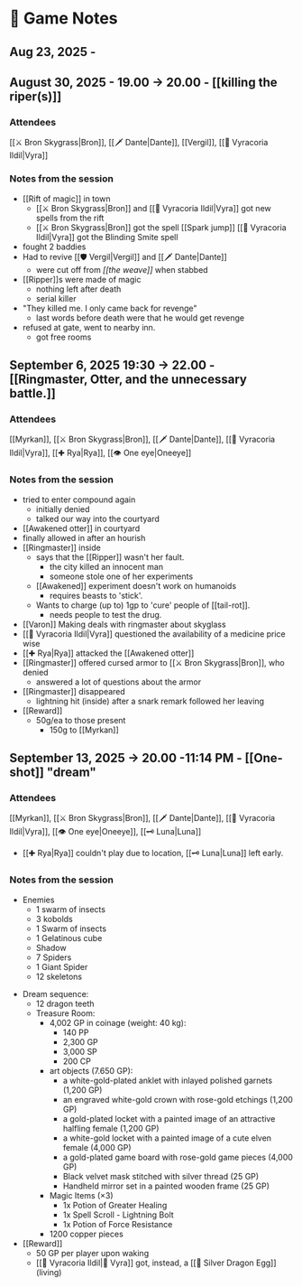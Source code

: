 ---
---
# 📒 Game Notes
## Aug 23, 2025 - 
## August 30, 2025 - 19.00 -> 20.00 - [[killing the riper(s)]]
### Attendees

[[⚔️ Bron Skygrass|Bron]], [[🗡️ Dante|Dante]], [[Vergil]], [[🍃 Vyracoria Ildil|Vyra]]

### Notes from the session

* [[Rift of magic]] in town
	* [[⚔️ Bron Skygrass|Bron]] and [[🍃 Vyracoria Ildil|Vyra]] got new spells from the rift
	* [[⚔️ Bron Skygrass|Bron]] got the spell [[Spark jump]] [[🍃 Vyracoria Ildil|Vyra]] got the Blinding Smite spell
* fought 2 baddies
* Had to revive [[🛡️ Vergil|Vergil]] and [[🗡️ Dante|Dante]]
	* were cut off from _[[the weave]]_ when stabbed
* [[Ripper]]s were made of magic
	* nothing left after death
	* serial killer
* "They killed me. I only came back for revenge"
	* last words before death were that he would get revenge
* refused at gate, went to nearby inn.
	* got free rooms
		
## September 6, 2025 19:30 -> 22.00 - [[Ringmaster, Otter, and the unnecessary battle.]]
### Attendees

[[Myrkan]], [[⚔️ Bron Skygrass|Bron]], [[🗡️ Dante|Dante]], [[🍃 Vyracoria Ildil|Vyra]], [[✚ Rya|Rya]], [[👁️ One eye|Oneeye]]

### Notes from the session

* tried to enter compound again
	* initially denied
	* talked our way into the courtyard
* [[Awakened otter]] in courtyard
* finally allowed in after an hourish
* [[Ringmaster]] inside
	* says that the [[Ripper]] wasn't her fault.
		* the city killed an innocent man
		* someone stole one of her experiments
	* [[Awakened]] experiment doesn't work on humanoids
		* requires beasts to 'stick'.
	* Wants to charge (up to) 1gp to 'cure' people of [[tail-rot]].
		* needs people to test the drug.
* [[Varon]] Making deals with ringmaster about skyglass
* [[🍃 Vyracoria Ildil|Vyra]] questioned the availability of a medicine price wise
* [[✚ Rya|Rya]] attacked the [[Awakened otter]]
* [[Ringmaster]] offered cursed armor to [[⚔️ Bron Skygrass|Bron]], who denied
	* answered a lot of questions about the armor
* [[Ringmaster]] disappeared
	* lightning hit (inside) after a snark remark followed her leaving
* [[Reward]]
	* 50g/ea to those present
		* 150g to [[Myrkan]]
## September 13, 2025 -> 20.00 -11:14 PM - [[One-shot]] "dream"
### Attendees

[[Myrkan]], [[⚔️ Bron Skygrass|Bron]], [[🗡️ Dante|Dante]], [[🍃 Vyracoria Ildil|Vyra]], [[👁️ One eye|Oneeye]],  [[🗝️ Luna|Luna]] 
+ [[✚ Rya|Rya]] couldn't play due to location, [[🗝️ Luna|Luna]] left early.

### Notes from the session
+ Enemies
	+ 1 swarm of insects
	+ 3 kobolds 
	+ 1 Swarm of insects 
	+ 1 Gelatinous cube 
	+ Shadow 
	+ 7 Spiders
	+ 1 Giant Spider
	+ 12 skeletons
* Dream sequence:
	* 12 dragon teeth
	* Treasure Room:
		* 4,002 GP in coinage (weight: 40 kg):
			* 140 PP
			* 2,300 GP
			* 3,000 SP
			* 200 CP
		* art objects (7.650 GP):
			* a white-gold-plated anklet with inlayed polished garnets (1,200 GP)
			* an engraved white-gold crown with rose-gold etchings (1,200 GP)
			* a gold-plated locket with a painted image of an attractive halfling female (1,200 GP)
			* a white-gold locket with a painted image of a cute elven female (4,000 GP)
			* a gold-plated game board with rose-gold game pieces (4,000 GP)
			* Black velvet mask stitched with silver thread (25 GP)
			* Handheld mirror set in a painted wooden frame (25 GP)
		* Magic Items (×3)
			* 1x Potion of Greater Healing
			* 1x Spell Scroll - Lightning Bolt
			* 1x Potion of Force Resistance
		* 1200 copper pieces
* [[Reward]]
	* 50 GP per player upon waking
	* [[🍃 Vyracoria Ildil|🍃 Vyra]] got, instead, a [[🥚 Silver Dragon Egg]] (living)

